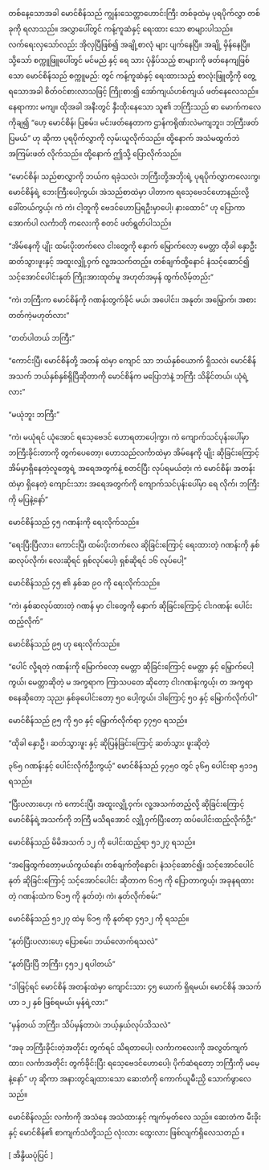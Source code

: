 တစ်နေ့သောအခါ မောင်စိန်သည် ကျွန်းသေတ္တာဟောင်းကြီး တစ်ခုထဲမှ ပုရပိုက်လွှာ တစ်ခုကို ရလာသည်။ အလွှာပေါ်တွင် ကန့်ကူဆံနှင့် ရေးထား သော စာများပါသည်။ လက်ရေးလှသော်လည်း အိုလှပြီဖြစ်၍ အချို့စာလုံ များ ပျက်နေပြီ။ အချို့ မှိန်နေပြီ။ သို့သော် စက္ကူဖြူပေါ်တွင် မင်မည် နှင့် ရေ သား ပုံနှိပ်သည့် စာများကို ဖတ်နေကျဖြစ်သော မောင်စိန်သည် စက္ကူမည်: တွင် ကန့်ကူဆံနှင့် ရေးထားသည့် စာလုံးဖြူတို့ကို တွေ့ ရသောအခါ စိတ်ဝင်စားလာသဖြင့် ကြိုးစား၍ အော်ကျယ်ဟစ်ကျယ် ဖတ်နေလေသည်။ နေရာကား မကျ။ ထိုအခါ အနီးတွင် နှီးထိုးနေသော သူ၏ ဘကြီးသည် ဓာ မောက်ကလေ ကိုချ၍ “ဟေ့ မောင်စိန်၊ ပြစမ်း၊ မင်းဖတ်နေတာက ဌာန်ကရိုဏ်းလဲမကျဘူး၊ ဘကြီးဖတ်ပြမယ်” ဟု ဆိုကာ ပုရပိုက်လွှာကို လှမ်းယူလိုက်သည်။ ထို့နောက် အသံမထွက်ဘဲ အကြမ်းဖတ် လိုက်သည်။ ထို့နောက် ဤသို့ ပြောလိုက်သည်။

“မောင်စိန်၊ သည်စာလွှာကို ဘယ်က ရခဲ့သလဲ၊ ဘကြီးတို့အဘိုးရဲ့ ပုရပိုက်လွှာကလေးကွ၊ မောင်စိန်ရဲ့ ဘေးကြီးပေါ့ကွယ်၊ အဲသည်စာထဲမှာ ပါတာက ရသေ့ဗေဒင်ဟောနည်းလို့ ခေါ်တယ်ကွယ့်၊ ကဲ ကဲ၊ ငါ့တူကို ဗေဒင်ဟောပြရဦးမှာပေါ့၊ နားထောင်” ဟု ပြောကာ အောက်ပါ လင်္ကာတို ကလေးကို စတင် ဖတ်ရွတ်ပါသည်။

“အိမ်နေကို ပျိုး ထမ်းပိုးတက်လေ ငါးတွေကို နှောက် မြောက်လော့ မေတ္တာ ထိုခါ နှောဦး ဆတ်သွားဖူးနှင့် အထူးလျှို့ဝှက် လူ့အသက်တည့်။ တစ်ချက်ထို့နောင် နံသင့်ဆောင်၍ သင့်အောင်ပေါင်းနုတ် ကြိုးအားထုတ်မူ အဟုတ်အမှန် ထွက်လိမ့်တည်း”

“ကဲ၊ ဘကြီးက မောင်စိန်ကို ဂဏန်းတွက်ခိုင် မယ်၊ အပေါင်း၊ အနုတ်၊ အမြှောက်၊ အစား တတ်ကဲ့မဟုတ်လား”

“တတ်ပါတယ် ဘကြီး”

“ကောင်းပြီ၊ မောင်စိန်တို့ အတန် ထဲမှာ ကျောင် သာ ဘယ်နှစ်ယောက် ရှိသလဲ၊ မောင်စိန် အသက် ဘယ်နှစ်နှစ်ရှိပြီဆိုတာကို မောင်စိန်က မပြောဘဲနဲ့ ဘကြီး သိနိုင်တယ်၊ ယုံရဲ့လား”

“မယုံဘူး ဘကြီး”

“ကဲ၊ မယုံရင် ယုံအောင် ရသေ့ဗေဒင် ဟောရတာပေါ့ကွာ၊ ကဲ ကျောက်သင်ပုန်းပေါ်မှာ ဘကြီးခိုင်းတာကို တွက်ပေတော့၊ ဟောသည်လင်္ကာထဲမှာ အိမ်နေကို ပျိုး ဆိုခြင်းကြောင့် အိမ်မှာရှိနေတဲ့လူတွေရဲ့ အရေအတွက်နဲ့ စတင်ပြီး လုပ်ရမယ်တဲ့၊ ကဲ မောင်စိန်၊ အတန်းထဲမှာ ရှိနေတဲ့ ကျောင်းသား အရေအတွက်ကို ကျောက်သင်ပုန်းပေါ်မှာ ရေ လိုက်၊ ဘကြီးကို မပြနဲ့နော်”

မောင်စိန်သည် ၄၅ ဂဏန်းကို ရေးလိုက်သည်။

“ရေးပြီးပြီလား၊ ကောင်းပြီ၊ ထမ်းပိုးတက်လေ ဆိုခြင်းကြောင့် ရေးထားတဲ့ ဂဏန်းကို နှစ်ဆလုပ်လိုက်၊ လေးဆိုရင် ရှစ်လုပ်ပေါ့၊ ရှစ်ဆိုရင် ၁၆ လုပ်ပေါ့”

မောင်စိန်သည် ၄၅ ၏ နှစ်ဆ ၉ဝ ကို ရေးလိုက်သည်။

“ကဲ၊ နှစ်ဆလုပ်ထားတဲ့ ဂဏန် မှာ ငါးတွေကို နှောက် ဆိုခြင်းကြောင့် ငါးဂဏန်း ပေါင်းထည့်လိုက်”

မောင်စိန်သည် ၉၅ ဟု ရေးလိုက်သည်။

“ပေါင် လို့ရတဲ့ ဂဏန်းကို မြောက်လော့ မေတ္တာ ဆိုခြင်းကြောင့် မေတ္တာ နှင့် မြှောက်ပေါ့ကွယ်၊ မေတ္တာဆိုတဲ့ မ အက္ခရာက ကြာသပတေ ဆိုတော့ ငါးဂဏန်းကွယ့်၊ တ အက္ခရာ စနေဆိုတော့ သုည၊ နှစ်ခုပေါင်းတော့ ၅ဝ ပေါ့ကွယ်၊ ဒါကြောင့် ၅ဝ နှင့် မြောက်လိုက်ပါ”

မောင်စိန်သည် ၉၅ ကို ၅ဝ နှင့် မြှောက်လိုက်ရာ ၄၇၅၀ ရသည်။

“ထိုခါ နှောဦ ၊ ဆတ်သွားဖူး နှင့် ဆိုပြန်ခြင်းကြောင့် ဆတ်သွား ဖူးဆိုတဲ့

၃၆၅ ဂဏန်းနှင့် ပေါင်းလိုက်ဦးကွယ့်” မောင်စိန်သည် ၄၇၅ဝ တွင် ၃၆၅ ပေါင်းရာ ၅၁၁၅ ရသည်။

“ပြီးပလားဟေ့၊ ကဲ ကောင်းပြီ၊ အထူးလျှို့ဝှက်၊ လူ့အသက်တည့်လို့ ဆိုခြင်းကြောင့် မောင်စိန်ရဲ့အသက်ကို ဘကြီ မသိရအောင် လျှို့ဝှက်ပြီးတော့ ထပ်ပေါင်းထည့်လိုက်ဦး”

မောင်စိန်သည် မိမိအသက် ၁၂ ကို ပေါင်းထည့်ရာ ၅၁၂၇ ရသည်။

“အဖြေထွက်တော့မယ်ကွယ်နော်၊ တစ်ချက်တိုနောင်၊ နံသင့်ဆောင်၍၊ သင့်အောင်ပေါင် နုတ် ဆိုခြင်းကြောင့် သင့်အောင်ပေါင်း ဆိုတာက ၆၁၅ ကို ပြောတာကွယ့်၊ အခုနရထားတဲ့ ဂဏန်းထဲက ၆၁၅ ကို နုတ်တဲ့၊ ကဲ၊ နုတ်လိုက်စမ်း”

မောင်စိန်သည် ၅၁၂၇ ထဲမှ ၆၁၅ ကို နုတ်ရာ ၄၅၁၂ ကို ရသည်။

“နုတ်ပြီးပလားဟေ့ ပြောစမ်း၊ ဘယ်လောက်ရသလဲ”

“နုတ်ပြီးပြီ ဘကြီး၊ ၄၅၁၂ ရပါတယ်”

“ဒါဖြင့်ရင် မောင်စိန် အတန်းထဲမှာ ကျောင်းသား ၄၅ ယောက် ရှိရမယ်၊ မောင်စိန် အသက်ဟာ ၁၂ နှစ် ဖြစ်ရမယ်၊ မှန်ရဲ့လား”

“မှန်တယ် ဘကြီး၊ သိပ်မှန်တာပဲ၊ ဘယ့်နှယ်လုပ်သိသလဲ”

“အခု ဘကြီးခိုင်းတဲ့အတိုင်း တွက်ရင် သိရတာပေါ့၊ လင်္ကာကလေးကို အလွတ်ကျက်ထား၊ လင်္ကာအတိုင်း တွက်ခိုင်းပြီး ရသေ့ဗေဒင်ဟောပေါ့၊ ပိုက်ဆံရတော့ ဘကြီးကို မမေ့နဲ့နော်” ဟု ဆိုကာ အနားတွင်ချထားသော ဆေးတံကို ကောက်ယူမီးညှိ သောက်ဖွာလေသည်။

မောင်စိန်လည်း လင်္ကာကို အသံနေ အသံထားနှင့် ကျက်မှတ်လေ သည်။ ဆေးတံက မီးခိုးနှင့် မောင်စိန်၏ စာကျက်သံတို့သည် လုံးလား ထွေးလား ဖြစ်လျက်ရှိလေသတည် ။

[ အိန္ဒိယပုံပြင် ]